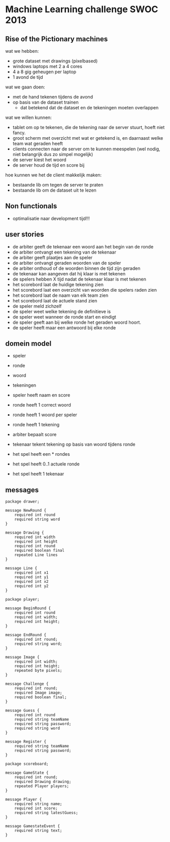 Machine Learning challenge SWOC 2013
====================================
Rise of the Pictionary machines
-------------------------------

wat we hebben:

- grote dataset met drawings (pixelbased)
- windows laptops met 2 a 4 cores
- 4 a 8 gig geheugen per laptop
- 1 avond de tijd

wat we gaan doen:

- met de hand tekenen tijdens de avond
- op basis van de dataset trainen
    - dat betekend dat de dataset en de tekeningen moeten overlappen

wat we willen kunnen:
 
- tablet om op te tekenen, die de tekening naar de server stuurt, hoeft niet fancy.
- groot scherm met overzicht met wat er getekend is, en daarnaast welke team wat geraden heeft 
- clients connecten naar de server om te kunnen meespelen (wel nodig, niet belangrijk dus zo simpel mogelijk)
- de server kiest het woord
- de server houd de tijd en score bij


hoe kunnen we het de client makkelijk maken:

- bestaande lib om tegen de server te praten
- bestaande lib om de dataset uit te lezen

Non functionals
---------------

- optimalisatie naar development tijd!!!

user stories
------------

- de arbiter geeft de tekenaar een woord aan het begin van de ronde
- de arbiter ontvangt een tekening van de tekenaar
- de arbiter geeft plaatjes aan de speler
- de arbiter ontvangt geraden woorden van de speler
- de arbiter onthoud of de woorden binnen de tijd zijn geraden
- de tekenaar kan aangeven dat hij klaar is met tekenen
- de spelers hebben X tijd nadat de tekenaar klaar is met tekenen
- het scorebord laat de huidige tekening zien
- het scorebord laat een overzicht van woorden die spelers raden zien
- het scorebord laat de naam van elk team zien
- het scorebord laat de actuele stand zien
- de speler meld zichzelf
- de speler weet welke tekening de definitieve is
- de speler weet wanneer de ronde start en eindigt
- de speler geeft aan bij welke ronde het geraden woord hoort.
- de speler heeft maar een antwoord bij elke ronde

domein model
------------

- speler
- ronde
- woord
- tekeningen

- speler heeft naam en score 
- ronde heeft 1 correct woord
- ronde heeft 1 woord per speler
- ronde heeft 1 tekening
- arbiter bepaalt score 
- tekenaar tekent tekening op basis van woord tijdens ronde
- het spel heeft een * rondes
- het spel heeft 0..1 actuele ronde
- het spel heeft 1 tekenaar

messages
--------
    package drawer;
    
    message NewRound {
        required int round
        required string word
    }
    
    message Drawing {
        required int width
        required int height
        required int round
        required boolean final
        repeated Line lines        
    }
    
    message Line {
        required int x1
        required int y1
        required int x2
        required int y2
    }
    
    package player;
    
    message BeginRound {
        required int round
        required int width;
        required int height;
    }
    
    message EndRound {
        required int round;
        required string word;
    }
    
    message Image {
        required int width;
        required int height;
        repeated byte pixels;
    }
    
    message Challenge {
        required int round;
        required Image image;
        required boolean final;
    }
    
    message Guess {
        required int round
        required string teamName
        required string password;
        required string word
    }
    
    message Register {
        required string teamName
        required string password;
    }
    
    package scoreboard; 

    message GameState {
        required int round;
        required Drawing drawing;
        repeated Player players;
    }
    
    message Player {
        required string name;
        required int score;
        required string latestGuess;
    }
    
    message GamestateEvent {
        required string text;
    }